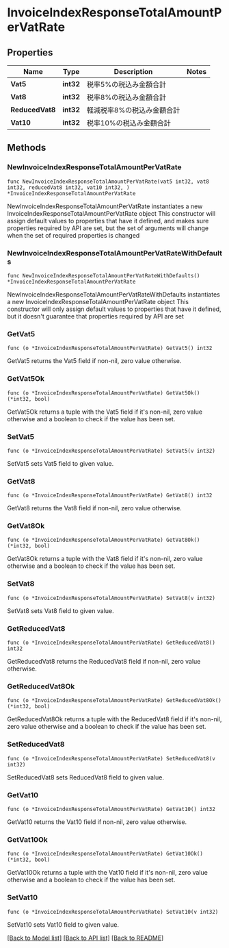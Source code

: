 # InvoiceIndexResponseTotalAmountPerVatRate

## Properties

Name | Type | Description | Notes
------------ | ------------- | ------------- | -------------
**Vat5** | **int32** | 税率5%の税込み金額合計 | 
**Vat8** | **int32** | 税率8%の税込み金額合計 | 
**ReducedVat8** | **int32** | 軽減税率8%の税込み金額合計 | 
**Vat10** | **int32** | 税率10%の税込み金額合計 | 

## Methods

### NewInvoiceIndexResponseTotalAmountPerVatRate

`func NewInvoiceIndexResponseTotalAmountPerVatRate(vat5 int32, vat8 int32, reducedVat8 int32, vat10 int32, ) *InvoiceIndexResponseTotalAmountPerVatRate`

NewInvoiceIndexResponseTotalAmountPerVatRate instantiates a new InvoiceIndexResponseTotalAmountPerVatRate object
This constructor will assign default values to properties that have it defined,
and makes sure properties required by API are set, but the set of arguments
will change when the set of required properties is changed

### NewInvoiceIndexResponseTotalAmountPerVatRateWithDefaults

`func NewInvoiceIndexResponseTotalAmountPerVatRateWithDefaults() *InvoiceIndexResponseTotalAmountPerVatRate`

NewInvoiceIndexResponseTotalAmountPerVatRateWithDefaults instantiates a new InvoiceIndexResponseTotalAmountPerVatRate object
This constructor will only assign default values to properties that have it defined,
but it doesn't guarantee that properties required by API are set

### GetVat5

`func (o *InvoiceIndexResponseTotalAmountPerVatRate) GetVat5() int32`

GetVat5 returns the Vat5 field if non-nil, zero value otherwise.

### GetVat5Ok

`func (o *InvoiceIndexResponseTotalAmountPerVatRate) GetVat5Ok() (*int32, bool)`

GetVat5Ok returns a tuple with the Vat5 field if it's non-nil, zero value otherwise
and a boolean to check if the value has been set.

### SetVat5

`func (o *InvoiceIndexResponseTotalAmountPerVatRate) SetVat5(v int32)`

SetVat5 sets Vat5 field to given value.


### GetVat8

`func (o *InvoiceIndexResponseTotalAmountPerVatRate) GetVat8() int32`

GetVat8 returns the Vat8 field if non-nil, zero value otherwise.

### GetVat8Ok

`func (o *InvoiceIndexResponseTotalAmountPerVatRate) GetVat8Ok() (*int32, bool)`

GetVat8Ok returns a tuple with the Vat8 field if it's non-nil, zero value otherwise
and a boolean to check if the value has been set.

### SetVat8

`func (o *InvoiceIndexResponseTotalAmountPerVatRate) SetVat8(v int32)`

SetVat8 sets Vat8 field to given value.


### GetReducedVat8

`func (o *InvoiceIndexResponseTotalAmountPerVatRate) GetReducedVat8() int32`

GetReducedVat8 returns the ReducedVat8 field if non-nil, zero value otherwise.

### GetReducedVat8Ok

`func (o *InvoiceIndexResponseTotalAmountPerVatRate) GetReducedVat8Ok() (*int32, bool)`

GetReducedVat8Ok returns a tuple with the ReducedVat8 field if it's non-nil, zero value otherwise
and a boolean to check if the value has been set.

### SetReducedVat8

`func (o *InvoiceIndexResponseTotalAmountPerVatRate) SetReducedVat8(v int32)`

SetReducedVat8 sets ReducedVat8 field to given value.


### GetVat10

`func (o *InvoiceIndexResponseTotalAmountPerVatRate) GetVat10() int32`

GetVat10 returns the Vat10 field if non-nil, zero value otherwise.

### GetVat10Ok

`func (o *InvoiceIndexResponseTotalAmountPerVatRate) GetVat10Ok() (*int32, bool)`

GetVat10Ok returns a tuple with the Vat10 field if it's non-nil, zero value otherwise
and a boolean to check if the value has been set.

### SetVat10

`func (o *InvoiceIndexResponseTotalAmountPerVatRate) SetVat10(v int32)`

SetVat10 sets Vat10 field to given value.



[[Back to Model list]](../README.md#documentation-for-models) [[Back to API list]](../README.md#documentation-for-api-endpoints) [[Back to README]](../README.md)


